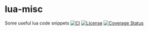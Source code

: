 # lua-misc

Some useful lua code snippets
[![CI](https://img.shields.io/github/workflow/status/kinbei/lua-misc/CI?style=flat-square)](https://github.com/kinbei/lua-misc/actions?query=workflow%3ACI)
[![License](http://img.shields.io/badge/License-MIT-brightgreen.svg?style=flat-square)](LICENSE)
[![Coverage Status](https://img.shields.io/coveralls/kinbei/lua-misc/lua-code-snippets.svg?style=flat-square)](https://coveralls.io/github/kinbei/lua-misc?branch=master)
